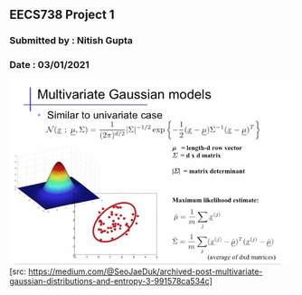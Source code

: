 ## EECS738 Project 1
### Submitted by  : Nitish Gupta
### Date          : 03/01/2021


![GMM](./images/gmm.png)
[src: https://medium.com/@SeoJaeDuk/archived-post-multivariate-gaussian-distributions-and-entropy-3-991578ca534c]
